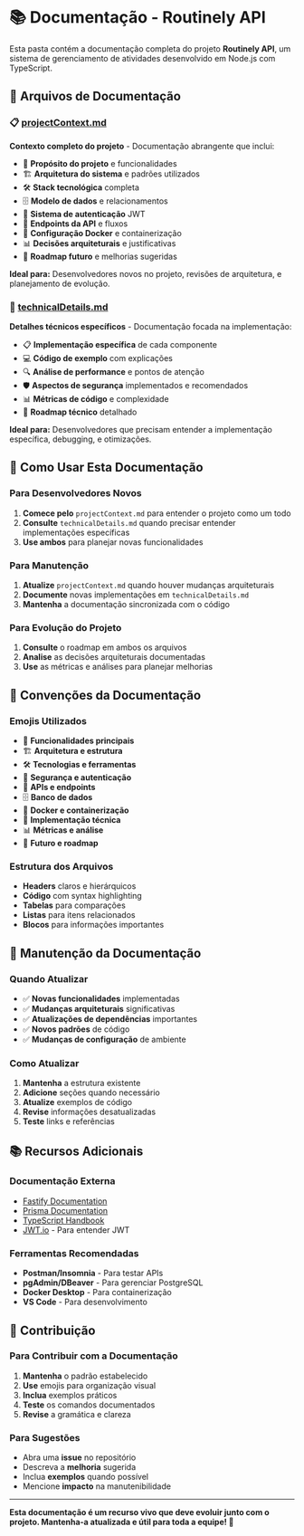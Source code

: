 # 📚 Documentação - Routinely API

Esta pasta contém a documentação completa do projeto **Routinely API**, um sistema de gerenciamento de atividades desenvolvido em Node.js com TypeScript.

## 📁 Arquivos de Documentação

### 📋 [projectContext.md](./projectContext.md)
**Contexto completo do projeto** - Documentação abrangente que inclui:

- 🎯 **Propósito do projeto** e funcionalidades
- 🏗️ **Arquitetura do sistema** e padrões utilizados
- 🛠️ **Stack tecnológica** completa
- 🗄️ **Modelo de dados** e relacionamentos
- 🔐 **Sistema de autenticação** JWT
- 📡 **Endpoints da API** e fluxos
- 🐳 **Configuração Docker** e containerização
- 📊 **Decisões arquiteturais** e justificativas
- 🔮 **Roadmap futuro** e melhorias sugeridas

**Ideal para:** Desenvolvedores novos no projeto, revisões de arquitetura, e planejamento de evolução.

### 🔧 [technicalDetails.md](./technicalDetails.md)
**Detalhes técnicos específicos** - Documentação focada na implementação:

- 📋 **Implementação específica** de cada componente
- 💻 **Código de exemplo** com explicações
- 🔍 **Análise de performance** e pontos de atenção
- 🛡️ **Aspectos de segurança** implementados e recomendados
- 📊 **Métricas de código** e complexidade
- 🔮 **Roadmap técnico** detalhado

**Ideal para:** Desenvolvedores que precisam entender a implementação específica, debugging, e otimizações.

## 🎯 Como Usar Esta Documentação

### Para Desenvolvedores Novos
1. **Comece pelo** `projectContext.md` para entender o projeto como um todo
2. **Consulte** `technicalDetails.md` quando precisar entender implementações específicas
3. **Use ambos** para planejar novas funcionalidades

### Para Manutenção
1. **Atualize** `projectContext.md` quando houver mudanças arquiteturais
2. **Documente** novas implementações em `technicalDetails.md`
3. **Mantenha** a documentação sincronizada com o código

### Para Evolução do Projeto
1. **Consulte** o roadmap em ambos os arquivos
2. **Analise** as decisões arquiteturais documentadas
3. **Use** as métricas e análises para planejar melhorias

## 📝 Convenções da Documentação

### Emojis Utilizados
- 🚀 **Funcionalidades principais**
- 🏗️ **Arquitetura e estrutura**
- 🛠️ **Tecnologias e ferramentas**
- 🔐 **Segurança e autenticação**
- 📡 **APIs e endpoints**
- 🗄️ **Banco de dados**
- 🐳 **Docker e containerização**
- 🔧 **Implementação técnica**
- 📊 **Métricas e análise**
- 🔮 **Futuro e roadmap**

### Estrutura dos Arquivos
- **Headers** claros e hierárquicos
- **Código** com syntax highlighting
- **Tabelas** para comparações
- **Listas** para itens relacionados
- **Blocos** para informações importantes

## 🔄 Manutenção da Documentação

### Quando Atualizar
- ✅ **Novas funcionalidades** implementadas
- ✅ **Mudanças arquiteturais** significativas
- ✅ **Atualizações de dependências** importantes
- ✅ **Novos padrões** de código
- ✅ **Mudanças de configuração** de ambiente

### Como Atualizar
1. **Mantenha** a estrutura existente
2. **Adicione** seções quando necessário
3. **Atualize** exemplos de código
4. **Revise** informações desatualizadas
5. **Teste** links e referências

## 📚 Recursos Adicionais

### Documentação Externa
- [Fastify Documentation](https://www.fastify.io/docs/)
- [Prisma Documentation](https://www.prisma.io/docs/)
- [TypeScript Handbook](https://www.typescriptlang.org/docs/)
- [JWT.io](https://jwt.io/) - Para entender JWT

### Ferramentas Recomendadas
- **Postman/Insomnia** - Para testar APIs
- **pgAdmin/DBeaver** - Para gerenciar PostgreSQL
- **Docker Desktop** - Para containerização
- **VS Code** - Para desenvolvimento

## 🤝 Contribuição

### Para Contribuir com a Documentação
1. **Mantenha** o padrão estabelecido
2. **Use** emojis para organização visual
3. **Inclua** exemplos práticos
4. **Teste** os comandos documentados
5. **Revise** a gramática e clareza

### Para Sugestões
- Abra uma **issue** no repositório
- Descreva a **melhoria** sugerida
- Inclua **exemplos** quando possível
- Mencione **impacto** na manutenibilidade

---

**Esta documentação é um recurso vivo que deve evoluir junto com o projeto. Mantenha-a atualizada e útil para toda a equipe! 🚀** 